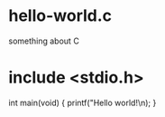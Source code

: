 # hello-world.c
something about C

# include <stdio.h>
int main(void)
{ 
  printf("Hello world!\n);
}
